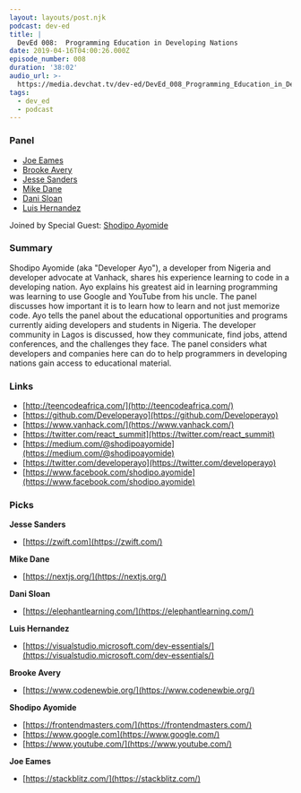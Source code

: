 ```yaml
---
layout: layouts/post.njk
podcast: dev-ed
title: |
  DevEd 008:  Programming Education in Developing Nations
date: 2019-04-16T04:00:26.000Z
episode_number: 008
duration: '38:02'
audio_url: >-
  https://media.devchat.tv/dev-ed/DevEd_008_Programming_Education_in_Developing_Nations.mp3
tags:
  - dev_ed
  - podcast
---
```


### **Panel**

- [Joe Eames](http://thinkster.io/)
- [Brooke Avery](http://thinkster.io/)
- [Jesse Sanders](http://briebug.com/)
- [Mike Dane](http://mikedane.com/)
- [Dani Sloan](https://www.uen.org/)
- [Luis Hernandez](https://lambdaschool.com/company/)

Joined by Special Guest: [Shodipo Ayomide](https://twitter.com/developerayo)

### **Summary**

Shodipo Ayomide (aka "Developer Ayo"), a developer from Nigeria and developer advocate at Vanhack, shares his experience learning to code in a developing nation. Ayo explains his greatest aid in learning programming was learning to use Google and YouTube from his uncle. The panel discusses how important it is to learn how to learn and not just memorize code. Ayo tells the panel about the educational opportunities and programs currently aiding developers and students in Nigeria. The developer community in Lagos is discussed, how they communicate, find jobs, attend conferences, and the challenges they face. The panel considers what developers and companies here can do to help programmers in developing nations gain access to educational material.

### **Links**

- [http://teencodeafrica.com/](http://teencodeafrica.com/)
- [https://github.com/Developerayo](https://github.com/Developerayo)
- [https://www.vanhack.com/](https://www.vanhack.com/)
- [https://twitter.com/react_summit](https://twitter.com/react_summit)
- [https://medium.com/@shodipoayomide](https://medium.com/@shodipoayomide)
- [https://twitter.com/developerayo](https://twitter.com/developerayo)
- [https://www.facebook.com/shodipo.ayomide](https://www.facebook.com/shodipo.ayomide)

### **Picks**

**Jesse Sanders**

- [https://zwift.com](https://zwift.com/)

**Mike Dane**

- [https://nextjs.org/](https://nextjs.org/)

**Dani Sloan**

- [https://elephantlearning.com/](https://elephantlearning.com/)

**Luis Hernandez**

- [https://visualstudio.microsoft.com/dev-essentials/](https://visualstudio.microsoft.com/dev-essentials/)

**Brooke Avery**

- [https://www.codenewbie.org/](https://www.codenewbie.org/)

**Shodipo Ayomide**

- [https://frontendmasters.com/](https://frontendmasters.com/)
- [https://www.google.com](https://www.google.com/)
- [https://www.youtube.com/](https://www.youtube.com/)

**Joe Eames**

- [https://stackblitz.com/](https://stackblitz.com/)
